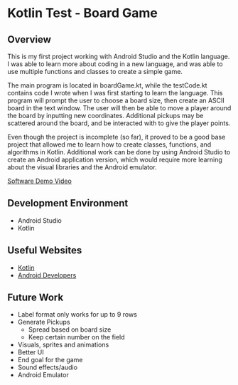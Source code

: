 # Kotlin Test - Board Game
## Overview

This is my first project working with Android Studio and the Kotlin language. I was able to learn more about coding in a new language, and was able to use multiple functions and classes to create a simple game.

The main program is located in boardGame.kt, while the testCode.kt contains code I wrote when I was first starting to learn the language. This program will prompt the user to choose a board size, then create an ASCII board in the text window. The user will then be able to move a player around the board by inputting new coordinates. Additional pickups may be scattered around the board, and be interacted with to give the player points.

Even though the project is incomplete (so far), it proved to be a good base project that allowed me to learn how to create classes, functions, and algorithms in Kotlin. Additional work can be done by using Android Studio to create an Android application version, which would require more learning about the visual libraries and the Android emulator.

[Software Demo Video](http://youtube.link.goes.here)

## Development Environment

- Android Studio
- Kotlin

## Useful Websites
* [Kotlin](https://kotlinlang.org/docs/)
* [Android Developers](https://developer.android.com/)

## Future Work

- Label format only works for up to 9 rows
- Generate Pickups
  - Spread based on board size
  - Keep certain number on the field
- Visuals, sprites and animations
- Better UI
- End goal for the game
- Sound effects/audio
- Android Emulator
